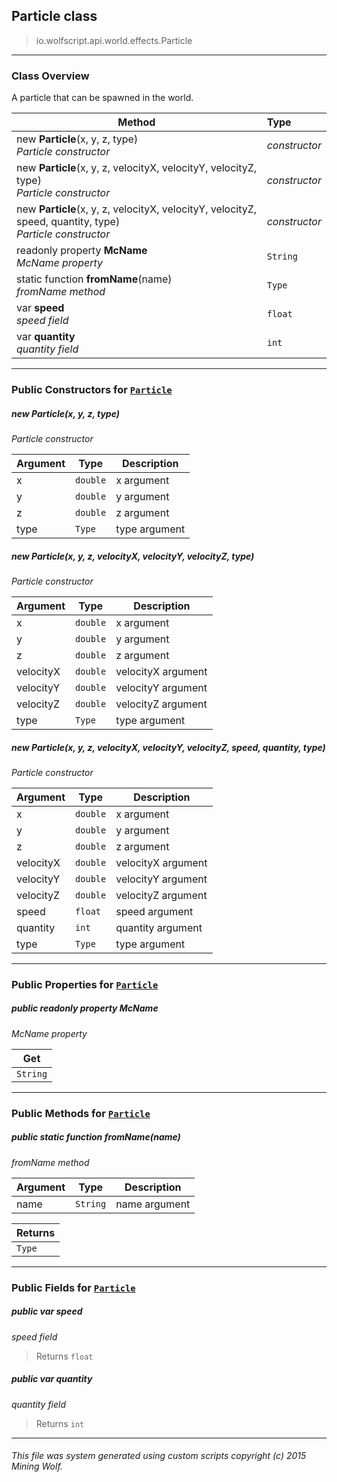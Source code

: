 ## Particle __class__

>io.wolfscript.api.world.effects.Particle

---

### Class Overview

A particle that can be spawned in the world.

Method | Type   
--- | :--- 
new __Particle__(x, y, z, type) <br> _Particle constructor_ | _constructor_
new __Particle__(x, y, z, velocityX, velocityY, velocityZ, type) <br> _Particle constructor_ | _constructor_
new __Particle__(x, y, z, velocityX, velocityY, velocityZ, speed, quantity, type) <br> _Particle constructor_ | _constructor_
 readonly property __McName__ <br> _McName property_ | `String`
static function __fromName__(name) <br> _fromName method_ | `Type`
 var __speed__ <br> _speed field_ | `float`
 var __quantity__ <br> _quantity field_ | `int`



---

### Public Constructors for [`Particle`](Particle.md)

##### <a id='particle'></a>new __Particle__(x, y, z, type) 

_Particle constructor_

Argument | Type | Description  
--- | --- | --- 
x | `double` | x argument
y | `double` | y argument
z | `double` | z argument
type | `Type` | type argument

##### <a id='particle'></a>new __Particle__(x, y, z, velocityX, velocityY, velocityZ, type) 

_Particle constructor_

Argument | Type | Description  
--- | --- | --- 
x | `double` | x argument
y | `double` | y argument
z | `double` | z argument
velocityX | `double` | velocityX argument
velocityY | `double` | velocityY argument
velocityZ | `double` | velocityZ argument
type | `Type` | type argument

##### <a id='particle'></a>new __Particle__(x, y, z, velocityX, velocityY, velocityZ, speed, quantity, type) 

_Particle constructor_

Argument | Type | Description  
--- | --- | --- 
x | `double` | x argument
y | `double` | y argument
z | `double` | z argument
velocityX | `double` | velocityX argument
velocityY | `double` | velocityY argument
velocityZ | `double` | velocityZ argument
speed | `float` | speed argument
quantity | `int` | quantity argument
type | `Type` | type argument

---

### Public Properties for [`Particle`](Particle.md)

##### <a id='mcname'></a>public  readonly property __McName__

_McName property_

Get | 
--- | 
`String` |



---

### Public Methods for [`Particle`](Particle.md)

##### <a id='fromname'></a>public static function __fromName__(name)

_fromName method_

Argument | Type | Description  
--- | --- | --- 
name | `String` | name argument

Returns | 
--- | 
`Type` |


---

### Public Fields for [`Particle`](Particle.md)

##### <a id='speed'></a>public  var __speed__

_speed field_

>Returns
>  `float`

##### <a id='quantity'></a>public  var __quantity__

_quantity field_

>Returns
>  `int`

---


###### This file was system generated using custom scripts copyright (c) 2015 Mining Wolf.
	

